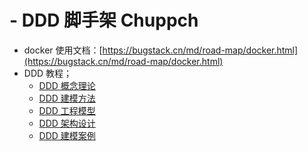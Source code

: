 # - DDD 脚手架 Chuppch

- docker 使用文档：[https://bugstack.cn/md/road-map/docker.html](https://bugstack.cn/md/road-map/docker.html)
- DDD 教程；
  - [DDD 概念理论](https://bugstack.cn/md/road-map/ddd-guide-01.html)
  - [DDD 建模方法](https://bugstack.cn/md/road-map/ddd-guide-02.html)
  - [DDD 工程模型](https://bugstack.cn/md/road-map/ddd-guide-03.html)
  - [DDD 架构设计](https://bugstack.cn/md/road-map/ddd.html)
  - [DDD 建模案例](https://bugstack.cn/md/road-map/ddd-model.html)

